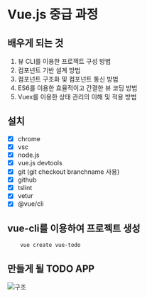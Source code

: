 # Vue.js 중급 과정

## 배우게 되는 것

1. 뷰 CLI를 이용한 프로젝트 구성 방법
2. 컴포넌트 기반 설계 방법
3. 컴포넌트 구조화 및 컴포넌트 통신 방법
4. ES6를 이용한 효율적이고 간결한 뷰 코딩 방법
5. Vuex를 이용한 상태 관리의 이해 및 적용 방법

## 설치

- [x] chrome
- [x] vsc
- [x] node.js
- [x] vue.js devtools
- [x] git (git checkout branchname 사용)
- [x] github
- [x] tslint
- [x] vetur
- [x] @vue/cli

## vue-cli를 이용하여 프로젝트 생성

```
    vue create vue-todo
```

## 만들게 될 TODO APP

![구조](https://user-images.githubusercontent.com/56942649/83947602-fafeab00-a852-11ea-839a-e77581b91c8d.png)
